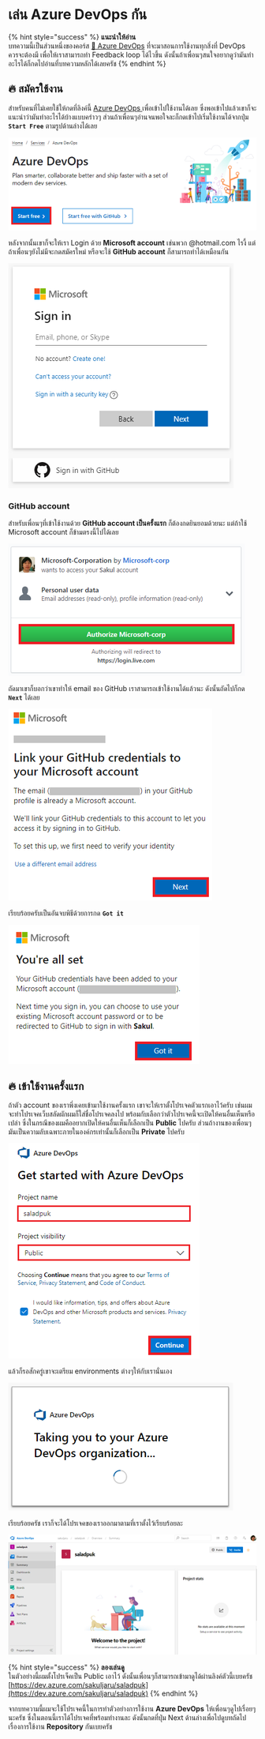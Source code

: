 # เล่น Azure DevOps กัน

{% hint style="success" %}
**แนะนำให้อ่าน**  
บทความนี้เป็นส่วนหนึ่งของคอร์ส [👶 Azure DevOps](https://saladpuk.gitbook.io/learn/cloud/azure-devops) ที่จะมาสอนการใช้งานทุกสิ่งที่ DevOps ควรจะต้องมี เพื่อให้เราสามารถทำ Feedback loop ได้ไวขึ้น ดังนั้นถ้าเพื่อนๆสนใจอยากดูว่ามันทำอะไรได้ก็กดไปอ่านที่บทความหลักได้เลยครัช
{% endhint %}

## 🔥 สมัครใช้งาน 

สำหรับคนที่ไม่เคยใช้ให้กดที่ลิงค์นี้ [Azure DevOps ](https://azure.microsoft.com/en-us/services/devops/)เพื่อเข้าไปใช้งานได้เลย ซึ่งพอเข้าไปแล้วเขาก็จะแนะนำว่ามันทำอะไรได้บ้างแบบคร่าวๆ ส่วนถ้าเพื่อนๆอ่านจนพอใจละก็กดเข้าไปเริ่มใช้งานได้จากปุ่ม **`Start Free`** ตามรูปด้านล่างได้เลย

![](../../.gitbook/assets/image%20%28241%29.png)

หลังจากนั้นเขาก็จะให้เรา Login ด้วย **Microsoft account** เช่นพวก @hotmail.com ไรงี้ แต่ถ้าเพื่อนๆยังไม่มีจะกดสมัครใหม่ หรือจะใช้ **GitHub account** ก็สามารถทำได้เหมือนกัน

![](../../.gitbook/assets/image%20%28401%29.png)

### GitHub account

สำหรับเพื่อนๆที่เข้าใช้งานด้วย **GitHub account เป็นครั้งแรก** ก็ต้องกดยินยอมด้วยนะ แต่ถ้าใช้ Microsoft account ก็ข้ามตรงนี้ไปได้เลย

![](../../.gitbook/assets/image%20%28117%29.png)

ถัดมาเขาก็บอกว่าเขาทำให้ email ของ GitHub เราสามารถเข้าใช้งานได้แล้วนะ ดังนั้นถัดไปก็กด **`Next`** ได้เลย

![](../../.gitbook/assets/image%20%281%29.png)

เรียบร้อยครับเป็นอันจบพิธีด้วยการกด **`Got it`**

![](../../.gitbook/assets/image%20%28277%29.png)

## 🔥 เข้าใช้งานครั้งแรก

ถ้าตัว account ของเราพึ่งเคยเข้ามาใช้งานครั้งแรก เขาจะให้เราตั้งโปรเจคตัวแรกเอาไว้ครับ เช่นผมจะทำโปรเจคเว็บสลัดผักผมก็ใส่ชื่อโปรเจคลงไป พร้อมกับเลือกว่าตัวโปรเจคนี้จะเปิดให้คนอื่นเห็นหรือเปล่า ซึ่งในกรณีของผมคืออยากเปิดให้คนอื่นเห็นก็เลือกเป็น **Public** ไปครับ ส่วนถ้างานของเพื่อนๆมันเป็นความลับเฉพาะภายในองค์กรเท่านั้นก็เลือกเป็น **Private** ไปครับ

![](../../.gitbook/assets/image%20%28551%29.png)

แล้วก็รอสักครู่เขาจะเตรียม environments ต่างๆให้กับเรานั่นเอง

![](../../.gitbook/assets/image%20%2827%29.png)

เรียบร้อยครัช เราก็จะได้โปรเจคของเราออกมาตามที่เราตั้งไว้เรียบร้อยละ

![](../../.gitbook/assets/image%20%28225%29.png)

{% hint style="success" %}
**ลองเล่นดู**  
ในตัวอย่างนี้ผมตั้งโปรเจ็คเป็น Public เอาไว้ ดังนั้นเพื่อนๆก็สามารถเข้ามาดูได้ผ่านลิงค์ตัวนี้เบยครัช [https://dev.azure.com/sakuljaru/saladpuk](https://dev.azure.com/sakuljaru/saladpuk)
{% endhint %}

จากบทความนี้ผมจะใช้โปรเจคนี้ในการทำตัวอย่างการใช้งาน **Azure DevOps** ให้เพื่อนๆดูไปเรื่อยๆนะครัช ซึ่งในตอนนี้เราได้โปรเจคที่พร้อมทำงานละ ดังนั้นกดที่ปุ่ม Next ด้านล่างเพื่อไปดูบทถัดไปเรื่องการใช้งาน **Repository** กันเบยครัช

